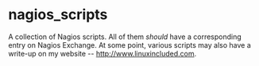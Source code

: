 # nagios_scripts
A collection of Nagios scripts. All of them *should* have a corresponding entry on Nagios Exchange. At some point, various scripts may also have a write-up on my website -- http://www.linuxincluded.com. 

